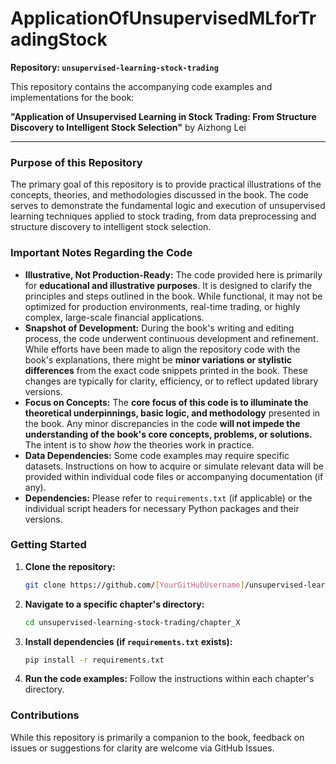 # ApplicationOfUnsupervisedMLforTradingStock

**Repository: `unsupervised-learning-stock-trading`**

This repository contains the accompanying code examples and implementations for the book:

**"Application of Unsupervised Learning in Stock Trading: From Structure Discovery to Intelligent Stock Selection"**
by Aizhong Lei

---

### **Purpose of this Repository**

The primary goal of this repository is to provide practical illustrations of the concepts, theories, and methodologies discussed in the book. The code serves to demonstrate the fundamental logic and execution of unsupervised learning techniques applied to stock trading, from data preprocessing and structure discovery to intelligent stock selection.

### **Important Notes Regarding the Code**

*   **Illustrative, Not Production-Ready:** The code provided here is primarily for **educational and illustrative purposes**. It is designed to clarify the principles and steps outlined in the book. While functional, it may not be optimized for production environments, real-time trading, or highly complex, large-scale financial applications.
*   **Snapshot of Development:** During the book's writing and editing process, the code underwent continuous development and refinement. While efforts have been made to align the repository code with the book's explanations, there might be **minor variations or stylistic differences** from the exact code snippets printed in the book. These changes are typically for clarity, efficiency, or to reflect updated library versions.
*   **Focus on Concepts:** The **core focus of this code is to illuminate the theoretical underpinnings, basic logic, and methodology** presented in the book. Any minor discrepancies in the code **will not impede the understanding of the book's core concepts, problems, or solutions.** The intent is to show *how* the theories work in practice.
*   **Data Dependencies:** Some code examples may require specific datasets. Instructions on how to acquire or simulate relevant data will be provided within individual code files or accompanying documentation (if any).
*   **Dependencies:** Please refer to `requirements.txt` (if applicable) or the individual script headers for necessary Python packages and their versions.

### **Getting Started**

1.  **Clone the repository:**
    ```bash
    git clone https://github.com/[YourGitHubUsername]/unsupervised-learning-stock-trading.git
    ```
2.  **Navigate to a specific chapter's directory:**
    ```bash
    cd unsupervised-learning-stock-trading/chapter_X
    ```
3.  **Install dependencies (if `requirements.txt` exists):**
    ```bash
    pip install -r requirements.txt
    ```
4.  **Run the code examples:** Follow the instructions within each chapter's directory.

### **Contributions**

While this repository is primarily a companion to the book, feedback on issues or suggestions for clarity are welcome via GitHub Issues.
